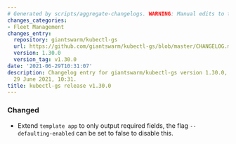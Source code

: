 ```yaml
---
# Generated by scripts/aggregate-changelogs. WARNING: Manual edits to this files will be overwritten.
changes_categories:
- Fleet Management
changes_entry:
  repository: giantswarm/kubectl-gs
  url: https://github.com/giantswarm/kubectl-gs/blob/master/CHANGELOG.md#1300---2021-06-29
  version: 1.30.0
  version_tag: v1.30.0
date: '2021-06-29T10:31:07'
description: Changelog entry for giantswarm/kubectl-gs version 1.30.0, published on
  29 June 2021, 10:31.
title: kubectl-gs release v1.30.0
---
```


### Changed
- Extend `template app` to only output required fields, the flag `--defaulting-enabled`
can be set to false to disable this.
